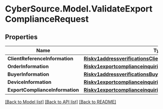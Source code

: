 # CyberSource.Model.ValidateExportComplianceRequest
## Properties

Name | Type | Description | Notes
------------ | ------------- | ------------- | -------------
**ClientReferenceInformation** | [**Riskv1addressverificationsClientReferenceInformation**](Riskv1addressverificationsClientReferenceInformation.md) |  | [optional] 
**OrderInformation** | [**Riskv1exportcomplianceinquiriesOrderInformation**](Riskv1exportcomplianceinquiriesOrderInformation.md) |  | [optional] 
**BuyerInformation** | [**Riskv1addressverificationsBuyerInformation**](Riskv1addressverificationsBuyerInformation.md) |  | [optional] 
**DeviceInformation** | [**Riskv1exportcomplianceinquiriesDeviceInformation**](Riskv1exportcomplianceinquiriesDeviceInformation.md) |  | [optional] 
**ExportComplianceInformation** | [**Riskv1exportcomplianceinquiriesExportComplianceInformation**](Riskv1exportcomplianceinquiriesExportComplianceInformation.md) |  | [optional] 

[[Back to Model list]](../README.md#documentation-for-models) [[Back to API list]](../README.md#documentation-for-api-endpoints) [[Back to README]](../README.md)

